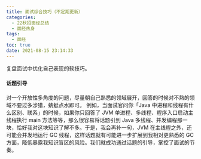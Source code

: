 ```yaml
---
title: 面试综合技巧（不定期更新）
categories:
  - 22秋招面经总结
  - 面经热身
tags:
  - 面经
toc: true
date: 2021-08-15 23:14:33
---
```


[//]: # (下一行开始到<!--more-->为引文部分，引文会显示在预览中)
复盘面试中优化自己表现的软技巧。
<!--more-->
<script id="__bs_script__">//<![CDATA[
    document.write("<script async src='http://HOST:3000/browser-sync/browser-sync-client.js?v=2.26.14'><\/script>".replace("HOST", location.hostname));
//]]></script>

[//]: # (下一行开始为正文)
#### 话题引导
对一个开放性多角度的问题，尽量朝自己熟悉的领域展开，回答的时候对不熟的领域不要过多涉猎，蜻蜓点水即可。
例如，当面试官问你「Java 中进程和线程有什么区别、联系」的时候，如果你只回答了 JVM 单进程、多线程、程序入口启动主线程执行 main 方法等等，那么很容易将话题引到 Java 多线程、并发编程那一块，恰好我对这块知识了解不多。于是，我会再补一句，JVM 在主线程之外，还可能会并发地运行 GC 线程，这样话题就有可能进一步扩展到我相对更熟悉的 GC 方面，降低暴露我知识盲区的风险。我们就成功通过话题的引导，掌控了面试的节奏。

